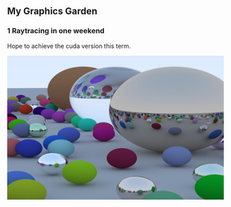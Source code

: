 ## My Graphics Garden

### 1 Raytracing in one weekend

Hope to achieve the cuda version this term.

![](picture/raytracing.jpeg)

